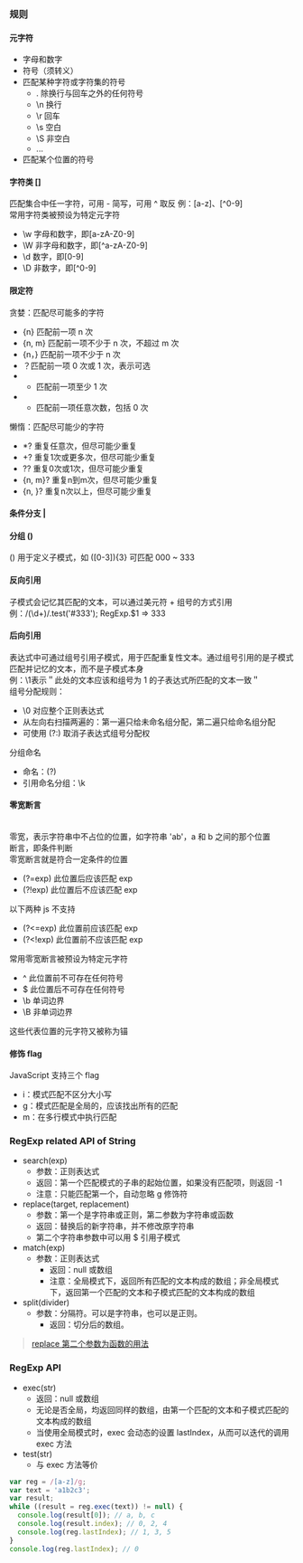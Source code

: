 ### 规则

#### 元字符
- 字母和数字
- 符号（须转义）
- 匹配某种字符或字符集的符号
  + .  除换行与回车之外的任何符号
  + \n 换行
  + \r 回车
  + \s 空白
  + \S 非空白
  + ...
- 匹配某个位置的符号

#### 字符类 []
匹配集合中任一字符，可用 - 简写，可用 ^ 取反
例：[a-z]、[^0-9]
<br>
常用字符类被预设为特定元字符
- \w 字母和数字，即[a-zA-Z0-9]
- \W 非字母和数字，即[^a-zA-Z0-9]
- \d 数字，即[0-9]
- \D 非数字，即[^0-9]

#### 限定符
贪婪：匹配尽可能多的字符
-	{n} 匹配前一项 n 次
- {n, m} 匹配前一项不少于 n 次，不超过 m 次
-	{n，} 匹配前一项不少于 n 次
-	？匹配前一项 0 次或 1 次，表示可选
-	+ 匹配前一项至少 1 次
-	* 匹配前一项任意次数，包括 0 次

懒惰：匹配尽可能少的字符
- *? 重复任意次，但尽可能少重复
- +? 重复1次或更多次，但尽可能少重复
- ?? 重复0次或1次，但尽可能少重复
- {n, m}?	重复n到m次，但尽可能少重复
- {n, }? 重复n次以上，但尽可能少重复

#### 条件分支 |

#### 分组 ()
() 用于定义子模式，如 ([0-3]){3} 可匹配 000 ~ 333

#### 反向引用
子模式会记忆其匹配的文本，可以通过美元符 + 组号的方式引用
例：/(\d+)/.test('#333'); RegExp.$1 => 333

#### 后向引用
表达式中可通过组号引用子模式，用于匹配重复性文本。通过组号引用的是子模式匹配并记忆的文本，而不是子模式本身
<br>
例：\1表示＂此处的文本应该和组号为 1 的子表达式所匹配的文本一致＂
<br>
组号分配规则：
- \0 对应整个正则表达式
- 从左向右扫描两遍的：第一遍只给未命名组分配，第二遍只给命名组分配
- 可使用 (?:) 取消子表达式组号分配权

分组命名
<br>
- 命名：(?<name>)
- 引用命名分组：\k<name>

#### 零宽断言
<br>
零宽，表示字符串中不占位的位置，如字符串 'ab'，a 和 b 之间的那个位置
<br>
断言，即条件判断
<br>
零宽断言就是符合一定条件的位置

- (?=exp) 此位置后应该匹配 exp
- (?!exp) 此位置后不应该匹配 exp

以下两种 js 不支持
- (?<=exp) 此位置前应该匹配 exp
- (?<!exp) 此位置前不应该匹配 exp

常用零宽断言被预设为特定元字符
- ^ 此位置前不可存在任何符号
- $ 此位置后不可存在任何符号
- \b 单词边界
- \B 非单词边界

这些代表位置的元字符又被称为锚


#### 修饰 flag
JavaScript 支持三个 flag
- i：模式匹配不区分大小写
-	g：模式匹配是全局的，应该找出所有的匹配
-	m：在多行模式中执行匹配


### RegExp related API of String

- search(exp)
  + 参数：正则表达式
  + 返回：第一个匹配模式的子串的起始位置，如果没有匹配项，则返回 -1
  + 注意：只能匹配第一个，自动忽略 g 修饰符
- replace(target, replacement)
  + 参数：第一个是字符串或正则，第二参数为字符串或函数
  + 返回：替换后的新字符串，并不修改原字符串
  + 第二个字符串参数中可以用 $ 引用子模式
- match(exp)
  + 参数：正则表达式
	+ 返回：null 或数组
	+ 注意：全局模式下，返回所有匹配的文本构成的数组；非全局模式下，返回第一个匹配的文本和子模式匹配的文本构成的数组
- split(divider)
  + 参数：分隔符。可以是字符串，也可以是正则。
	+ 返回：切分后的数组。

> [replace 第二个参数为函数的用法](https://developer.mozilla.org/zh-CN/docs/Web/JavaScript/Reference/Global_Objects/String/replace#指定一个函数作为参数)

### RegExp API

- exec(str)
  + 返回：null 或数组
  + 无论是否全局，均返回同样的数组，由第一个匹配的文本和子模式匹配的文本构成的数组
  + 当使用全局模式时，exec 会动态的设置 lastIndex，从而可以迭代的调用 exec 方法
- test(str)
  + 与 exec 方法等价

```js
var reg = /[a-z]/g;
var text = 'a1b2c3';
var result;
while ((result = reg.exec(text)) != null) {
  console.log(result[0]); // a, b, c
  console.log(result.index); // 0, 2, 4
  console.log(reg.lastIndex); // 1, 3, 5
}
console.log(reg.lastIndex); // 0
```